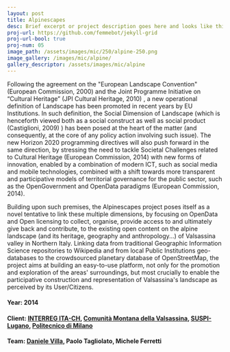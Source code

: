 ```yaml
---
layout: post
title: Alpinescapes
desc: Brief excerpt or project description goes here and looks like this
proj-url: https://github.com/femmebot/jekyll-grid
proj-url-bool: true
proj-num: 05
image_path: /assets/images/mic/250/alpine-250.png
image_gallery: /images/mic/alpine/
gallery_descriptor: /assets/images/mic/alpine
---
```




Following the agreement on the "European Landscape Convention" (European Commission, 2000) and the Joint Programme Initiative on “Cultural Heritage” (JPI Cultural Heritage, 2010) , a new operational definition of Landscape has been promoted in recent years by EU Institutions. In such definition, the Social Dimension of Landscape (which is henceforth viewed both as a social construct as well as social product (Castiglioni, 2009) ) has been posed at the heart of the matter (and consequently, at the core of any policy action involving such issue). The new Horizon 2020 programming directives will also push forward in the same  direction, by stressing the need to tackle Societal Challenges related to Cultural Heritage (European Commission, 2014) with new forms of innovation, enabled by a combination of modern ICT, such as social media and mobile technologies, combined with a shift towards more transparent and participative models of territorial governance for the public sector, such as the OpenGovernment and OpenData paradigms (European Commission, 2014).

Building upon such premises, the Alpinescapes project poses itself as a novel tentative to link these multiple dimensions, by focusing on OpenData and Open licensing to collect, organise, provide access to and ultimately give back and contribute, to the existing open content on the alpine landscape (and its heritage, geography and anthropology...) of Valsassina valley in Northern Italy. Linking data from traditional Geographic Information Science repositories to Wikipedia and from local Public Institutions geo-databases to the crowdsourced planetary database of OpenStreetMap, the project aims at building an easy-to-use platform, not only for the promotion and exploration of the areas' surroundings, but most crucially to enable the participative construction and representation of Valsassina's landscape as perceived by its User/Citizens.

#### **Year**: 2014
#### **Client**:  [INTERREG ITA-CH](http://www.interreg-italiasvizzera.it/home-it), [Comunità Montana della Valsassina](http://www.valsassina.it/), [SUSPI-Lugano](http://www.supsi.ch/home.html), [Politecnico di Milano](http://www.polimi.it/)
#### **Team**: [Daniele Villa](https://twitter.com/danielevilla), Paolo Tagliolato, Michele Ferretti
